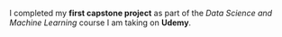 <p>I completed my <strong>first capstone project</strong> as part of the <em>Data Science and Machine Learning</em> course I am taking on <strong>Udemy</strong>.</p>
